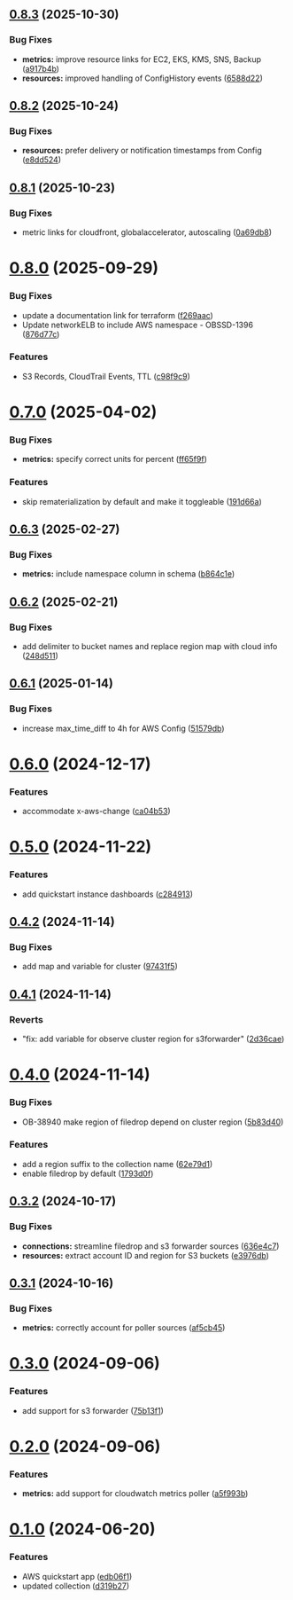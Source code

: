 ## [0.8.3](https://github.com/observeinc/terraform-observe-aws-quickstart/compare/v0.8.2...v0.8.3) (2025-10-30)


### Bug Fixes

* **metrics:** improve resource links for EC2, EKS, KMS, SNS, Backup ([a917b4b](https://github.com/observeinc/terraform-observe-aws-quickstart/commit/a917b4b1a145cdc23444092f2e77c2e86cb11056))
* **resources:** improved handling of ConfigHistory events ([6588d22](https://github.com/observeinc/terraform-observe-aws-quickstart/commit/6588d22c6a4d65e0247656cfbac14c969ad2ff5e))



## [0.8.2](https://github.com/observeinc/terraform-observe-aws-quickstart/compare/v0.8.1...v0.8.2) (2025-10-24)


### Bug Fixes

* **resources:** prefer delivery or notification timestamps from Config ([e8dd524](https://github.com/observeinc/terraform-observe-aws-quickstart/commit/e8dd52496f34cb5bfdddae24eb2e8f074e719577))



## [0.8.1](https://github.com/observeinc/terraform-observe-aws-quickstart/compare/v0.8.0...v0.8.1) (2025-10-23)


### Bug Fixes

* metric links for cloudfront, globalaccelerator, autoscaling ([0a69db8](https://github.com/observeinc/terraform-observe-aws-quickstart/commit/0a69db860bebe1e2e0b2db56253792561cb462de))



# [0.8.0](https://github.com/observeinc/terraform-observe-aws-quickstart/compare/v0.7.0...v0.8.0) (2025-09-29)


### Bug Fixes

* update a documentation link for terraform ([f269aac](https://github.com/observeinc/terraform-observe-aws-quickstart/commit/f269aac8c5747e42972c39ecf3cc7807cb90e78a))
* Update networkELB to include AWS namespace - OBSSD-1396 ([876d77c](https://github.com/observeinc/terraform-observe-aws-quickstart/commit/876d77ce3d402061e819f6de855c34951317f39c))


### Features

* S3 Records, CloudTrail Events, TTL ([c98f9c9](https://github.com/observeinc/terraform-observe-aws-quickstart/commit/c98f9c9a4f79b12738783fbf765aee34c7c11f8f))



# [0.7.0](https://github.com/observeinc/terraform-observe-aws-quickstart/compare/v0.6.3...v0.7.0) (2025-04-02)


### Bug Fixes

* **metrics:** specify correct units for percent ([ff65f9f](https://github.com/observeinc/terraform-observe-aws-quickstart/commit/ff65f9fb87068801cbc96b1154150a132d361f95))


### Features

* skip rematerialization by default and make it toggleable ([191d66a](https://github.com/observeinc/terraform-observe-aws-quickstart/commit/191d66a624a795737f749820896dde507089be89))



## [0.6.3](https://github.com/observeinc/terraform-observe-aws-quickstart/compare/v0.6.2...v0.6.3) (2025-02-27)


### Bug Fixes

* **metrics:** include namespace column in schema ([b864c1e](https://github.com/observeinc/terraform-observe-aws-quickstart/commit/b864c1e00e7ddb7f5690807952e3829d1c20a956))



## [0.6.2](https://github.com/observeinc/terraform-observe-aws-quickstart/compare/v0.6.1...v0.6.2) (2025-02-21)


### Bug Fixes

* add delimiter to bucket names and replace region map with cloud info ([248d511](https://github.com/observeinc/terraform-observe-aws-quickstart/commit/248d5114f2159316f5b4beb84f754290d869a68d))



## [0.6.1](https://github.com/observeinc/terraform-observe-aws-quickstart/compare/v0.6.0...v0.6.1) (2025-01-14)


### Bug Fixes

* increase max_time_diff to 4h for AWS Config ([51579db](https://github.com/observeinc/terraform-observe-aws-quickstart/commit/51579db067fda0e498218609c7d768868d369871))



# [0.6.0](https://github.com/observeinc/terraform-observe-aws-quickstart/compare/v0.5.0...v0.6.0) (2024-12-17)


### Features

* accommodate x-aws-change ([ca04b53](https://github.com/observeinc/terraform-observe-aws-quickstart/commit/ca04b5316d13a5a1362c6460cb0a517fba8870cc))



# [0.5.0](https://github.com/observeinc/terraform-observe-aws-quickstart/compare/v0.4.2...v0.5.0) (2024-11-22)


### Features

* add quickstart instance dashboards ([c284913](https://github.com/observeinc/terraform-observe-aws-quickstart/commit/c28491357110dad93cd7b1dc78574162a8621b18))



## [0.4.2](https://github.com/observeinc/terraform-observe-aws-quickstart/compare/v0.4.1...v0.4.2) (2024-11-14)


### Bug Fixes

* add map and variable for cluster ([97431f5](https://github.com/observeinc/terraform-observe-aws-quickstart/commit/97431f54809c99078337d190c0c5271f3f5c5eff))



## [0.4.1](https://github.com/observeinc/terraform-observe-aws-quickstart/compare/v0.4.0...v0.4.1) (2024-11-14)


### Reverts

* "fix: add variable for observe cluster region for s3forwarder" ([2d36cae](https://github.com/observeinc/terraform-observe-aws-quickstart/commit/2d36cae49967d9cc3c91937b058eb2d17ae0b7cc))



# [0.4.0](https://github.com/observeinc/terraform-observe-aws-quickstart/compare/v0.3.2...v0.4.0) (2024-11-14)


### Bug Fixes

* OB-38940 make region of filedrop depend on cluster region ([5b83d40](https://github.com/observeinc/terraform-observe-aws-quickstart/commit/5b83d405db6524b30298f85837a978f42b6c94a0))


### Features

* add a region suffix to the collection name ([62e79d1](https://github.com/observeinc/terraform-observe-aws-quickstart/commit/62e79d1016ee7c33b1f957b4d2e4a37a5e06c77e))
* enable filedrop by default ([1793d0f](https://github.com/observeinc/terraform-observe-aws-quickstart/commit/1793d0fa4afacd95931ab8dc805f1c9851552d09))



## [0.3.2](https://github.com/observeinc/terraform-observe-aws-quickstart/compare/v0.3.1...v0.3.2) (2024-10-17)


### Bug Fixes

* **connections:** streamline filedrop and s3 forwarder sources ([636e4c7](https://github.com/observeinc/terraform-observe-aws-quickstart/commit/636e4c759a3a75d63150899cfe904c2476369141))
* **resources:** extract account ID and region for S3 buckets ([e3976db](https://github.com/observeinc/terraform-observe-aws-quickstart/commit/e3976dbca5fd45fd8a229ce62247d361ceaaa5e5))



## [0.3.1](https://github.com/observeinc/terraform-observe-aws-quickstart/compare/v0.3.0...v0.3.1) (2024-10-16)


### Bug Fixes

* **metrics:** correctly account for poller sources ([af5cb45](https://github.com/observeinc/terraform-observe-aws-quickstart/commit/af5cb45461dd5937030c85e62d9bdbf1955235d9))



# [0.3.0](https://github.com/observeinc/terraform-observe-aws-quickstart/compare/v0.2.0...v0.3.0) (2024-09-06)


### Features

* add support for s3 forwarder ([75b13f1](https://github.com/observeinc/terraform-observe-aws-quickstart/commit/75b13f1f4c38a7304de71b7f0c1fc393f6abc7ca))



# [0.2.0](https://github.com/observeinc/terraform-observe-aws-quickstart/compare/v0.1.0...v0.2.0) (2024-09-06)


### Features

* **metrics:** add support for cloudwatch metrics poller ([a5f993b](https://github.com/observeinc/terraform-observe-aws-quickstart/commit/a5f993ba759c04ee16f902ba16a02ff73378600b))



# [0.1.0](https://github.com/observeinc/terraform-observe-aws-quickstart/compare/edb06f1b658fbf93ab810e493e583b7e68b95ddf...v0.1.0) (2024-06-20)


### Features

* AWS quickstart app ([edb06f1](https://github.com/observeinc/terraform-observe-aws-quickstart/commit/edb06f1b658fbf93ab810e493e583b7e68b95ddf))
* updated collection ([d319b27](https://github.com/observeinc/terraform-observe-aws-quickstart/commit/d319b2766de16e5b61e39456a49ca27a46c88087))




